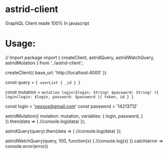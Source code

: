 # astrid-client
GraphQL Client made 100% In javascript

# Usage:
// Import package
import { createClient, astridQuery, astridWatchQuery, astridMutation } from '../astrid-client';

createClient({
    base_url: 'http://localhost:4000'
})

const query = `{
    userList { _id }
  }`

const mutation = `
mutation login($login: String! $password: String! ){
  login(login: $login, password: $password ){
    token, id
  }
}
`

const login = 'nexxus@gmail.com'
const password = '14213712'


astridMutation({
  mutation: mutation,
    variables:  {
      login,
      password,
    }
  }).then(data => {
    //console.log(data)
});

astridQuery(query).then(data => {
  //console.log(data)
});


astridWatchQuery(query, 100, function(x) {
  //console.log(x)
}).catch(error => console.error(error))

